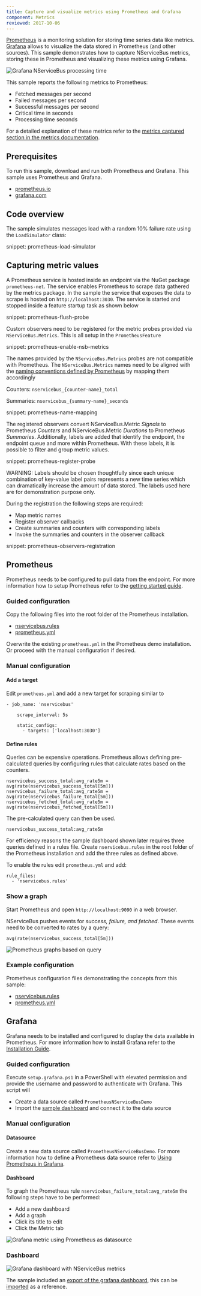 ```yaml
---
title: Capture and visualize metrics using Prometheus and Grafana
component: Metrics
reviewed: 2017-10-06
---
```


[Prometheus](https://prometheus.io) is a monitoring solution for storing time series data like metrics. [Grafana](https://grafana.com) allows to visualize the data stored in Prometheus (and other sources). This sample demonstrates how to capture NServiceBus metrics, storing these in Prometheus and visualizing these metrics using Grafana.


![Grafana NServiceBus processing time](grafana-graph.png)


This sample reports the following metrics to Prometheus:

 * Fetched messages per second 
 * Failed messages per second
 * Successful messages per second
 * Critical time in seconds
 * Processing time seconds


For a detailed explanation of these metrics refer to the [metrics captured section in the metrics documentation](/nservicebus/operations/metrics.md#metrics-captured).


## Prerequisites

To run this sample, download and run both Prometheus and Grafana. This sample uses Prometheus and Grafana.

 * [prometheus.io](https://prometheus.io)
 * [grafana.com](https://grafana.com)


## Code overview

The sample simulates messages load with a random 10% failure rate using the `LoadSimulator` class:

snippet: prometheus-load-simulator


## Capturing metric values

A Prometheus service is hosted inside an endpoint via the NuGet package `prometheus-net`. The service enables Prometheus to scrape data gathered by the metrics package. In the sample the service that exposes the data to scrape is hosted on `http://localhost:3030`. The service is started and stopped inside a feature startup task as shown below

snippet: prometheus-flush-probe


Custom observers need to be registered for the metric probes provided via `NServiceBus.Metrics`. This is all setup in the `PrometheusFeature`


snippet: prometheus-enable-nsb-metrics


The names provided by the `NServiceBus.Metrics` probes are not compatible with Prometheus. The `NServiceBus.Metrics` names need to be aligned with the [naming conventions defined by Prometheus](https://prometheus.io/docs/practices/naming/) by mapping them accordingly

Counters: `nservicebus_{counter-name}_total`

Summaries: `nservicebus_{summary-name}_seconds`


snippet: prometheus-name-mapping


The registered observers convert NServiceBus.Metric *Signals* to Prometheus *Counters* and NServiceBus.Metric *Durations* to Prometheus *Summaries*.  Additionally, labels are added that identify the endpoint, the endpoint queue and more within Prometheus. With these labels, it is possible to filter and group metric values. 

snippet: prometheus-register-probe

WARNING: Labels should be chosen thoughtfully since each unique combination of key-value label pairs represents a new time series which can dramatically increase the amount of data stored. The labels used here are for demonstration purpose only.

During the registration the following steps are required:

 * Map metric names
 * Register observer callbacks
 * Create summaries and counters with corresponding labels
 * Invoke the summaries and counters in the observer callback

snippet: prometheus-observers-registration


## Prometheus

Prometheus needs to be configured to pull data from the endpoint. For more information how to setup Prometheus refer to the [getting started guide](https://prometheus.io/docs/introduction/getting_started/).


### Guided configuration

Copy the following files into the root folder of the Prometheus installation.

 * [nservicebus.rules](nservicebus.rules)
 * [prometheus.yml](prometheus.yml)

Overwrite the existing `prometheus.yml` in the Prometheus demo installation. Or proceed with the manual configuration if desired.


### Manual configuration


#### Add a target

Edit `prometheus.yml` and  add a new target for scraping similar to

```
- job_name: 'nservicebus'

    scrape_interval: 5s

    static_configs:
      - targets: ['localhost:3030']
```


#### Define rules

Queries can be expensive operations. Prometheus allows defining pre-calculated queries by configuring rules that calculate rates based on the counters. 

```
nservicebus_success_total:avg_rate5m = avg(rate(nservicebus_success_total[5m]))
nservicebus_failure_total:avg_rate5m = avg(rate(nservicebus_failure_total[5m]))
nservicebus_fetched_total:avg_rate5m = avg(rate(nservicebus_fetched_total[5m]))
```

The pre-calculated query can then be used.

```
nservicebus_success_total:avg_rate5m
```

For efficiency reasons the sample dashboard shown later requires three queries defined in a rules file. Create `nservicebus.rules` in the root folder of the Prometheus installation and add the three rules as defined above.

To enable the rules edit `prometheus.yml` and add:

```
rule_files:
  - 'nservicebus.rules'
```


### Show a graph

Start Prometheus and open `http://localhost:9090` in a web browser.

NServiceBus pushes events for *success, failure, and fetched*. These events need to be converted to rates by a query:

```
avg(rate(nservicebus_success_total[5m])) 
```

![Prometheus graphs based on query](example-prometheus-graph.png)


### Example configuration

Prometheus configuration files demonstrating the concepts from this sample:

 * [nservicebus.rules](nservicebus.rules)
 * [prometheus.yml](prometheus.yml)


## Grafana

Grafana needs to be installed and configured to display the data available in Prometheus. For more information how to install Grafana refer to the [Installation Guide](http://docs.grafana.org/installation).


### Guided configuration

Execute `setup.grafana.ps1` in a PowerShell with elevated permission and provide the username and password to authenticate with Grafana. This script will

 * Create a data source called `PrometheusNServiceBusDemo`
 * Import the [sample dashboard](grafana-endpoints-dashboard.json) and connect it to the data source


### Manual configuration


#### Datasource

Create a new data source called `PrometheusNServiceBusDemo`. For more information how to define a Prometheus data source refer to [Using Prometheus in Grafana](http://docs.grafana.org/features/datasources/prometheus/).


#### Dashboard

To graph the Prometheus rule  `nservicebus_failure_total:avg_rate5m` the following steps have to be performed:

 * Add a new dashboard
 * Add a graph
 * Click its title to edit
 * Click the Metric tab

![Grafana metric using Prometheus as datasource](grafana-metric.png)


### Dashboard

![Grafana dashboard with NServiceBus metrics](example-grafana-dashboard.png)

The sample included an [export of the grafana dashboard](grafana-endpoints-dashboard.json), this can be [imported](http://docs.grafana.org/reference/export_import/) as a reference.